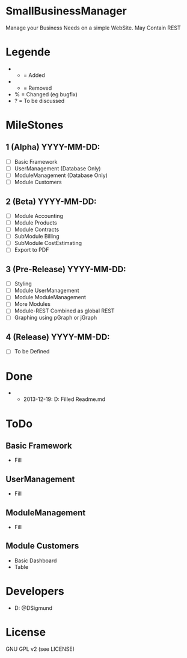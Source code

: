 # SmallBusinessManager

Manage your Business Needs on a simple WebSite. May Contain REST

# Legende
- + = Added
- - = Removed
- % = Changed (eg bugfix)
- ? = To be discussed

# MileStones

## 1 (Alpha) YYYY-MM-DD:
- [ ] Basic Framework
- [ ] UserManagement (Database Only)
- [ ] ModuleManagement (Database Only)
- [ ] Module Customers

## 2 (Beta) YYYY-MM-DD:
- [ ] Module Accounting
- [ ] Module Products
- [ ] Module Contracts
- [ ] SubModule Billing
- [ ] SubModule CostEstimating
- [ ] Export to PDF

## 3 (Pre-Release) YYYY-MM-DD:
- [ ] Styling
- [ ] Module UserManagement
- [ ] Module ModuleManagement
- [ ] More Modules
- [ ] Module-REST Combined as global REST
- [ ] Graphing using pGraph or jGraph

## 4 (Release) YYYY-MM-DD:
- [ ] To be Defined

# Done

- + 2013-12-19: D: Filled Readme.md

# ToDo

## Basic Framework
- Fill

## UserManagement
- Fill

## ModuleManagement
- Fill

## Module Customers
- Basic Dashboard
- Table

# Developers
- D: @DSigmund

# License
GNU GPL v2 (see LICENSE)
